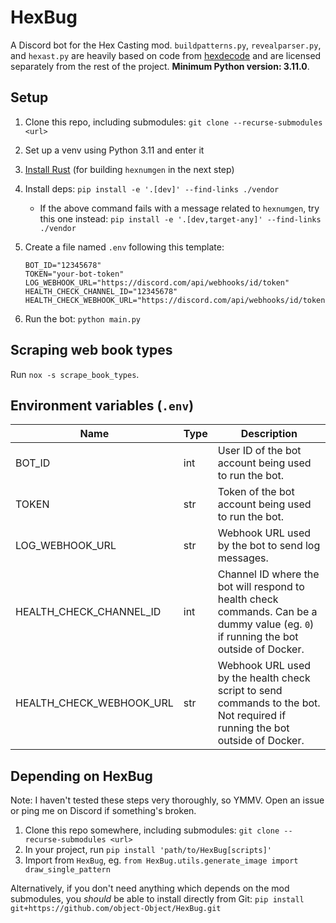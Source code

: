 # HexBug

A Discord bot for the Hex Casting mod. `buildpatterns.py`, `revealparser.py`, and `hexast.py` are heavily based on code from [hexdecode](https://github.com/gchpaco/hexdecode) and are licensed separately from the rest of the project. **Minimum Python version: 3.11.0**.

## Setup

1. Clone this repo, including submodules: `git clone --recurse-submodules <url>`
2. Set up a venv using Python 3.11 and enter it
3. [Install Rust](https://www.rust-lang.org/tools/install) (for building `hexnumgen` in the next step)
4. Install deps: `pip install -e '.[dev]' --find-links ./vendor`
   * If the above command fails with a message related to `hexnumgen`, try this one instead: `pip install -e '.[dev,target-any]' --find-links ./vendor`
6. Create a file named `.env` following this template:

    ```env
    BOT_ID="12345678"
    TOKEN="your-bot-token"
    LOG_WEBHOOK_URL="https://discord.com/api/webhooks/id/token"
    HEALTH_CHECK_CHANNEL_ID="12345678"
    HEALTH_CHECK_WEBHOOK_URL="https://discord.com/api/webhooks/id/token"
    ```

7. Run the bot: `python main.py`

## Scraping web book types

Run `nox -s scrape_book_types`.

## Environment variables (`.env`)

|Name|Type|Description|
|----|----|-----------|
|BOT_ID|int|User ID of the bot account being used to run the bot.|
|TOKEN|str|Token of the bot account being used to run the bot.|
|LOG_WEBHOOK_URL|str|Webhook URL used by the bot to send log messages.|
|HEALTH_CHECK_CHANNEL_ID|int|Channel ID where the bot will respond to health check commands. Can be a dummy value (eg. `0`) if running the bot outside of Docker.|
|HEALTH_CHECK_WEBHOOK_URL|str|Webhook URL used by the health check script to send commands to the bot. Not required if running the bot outside of Docker.|

## Depending on HexBug

Note: I haven't tested these steps very thoroughly, so YMMV. Open an issue or ping me on Discord if something's broken.

1. Clone this repo somewhere, including submodules: `git clone --recurse-submodules <url>`
2. In your project, run `pip install 'path/to/HexBug[scripts]'`
3. Import from `HexBug`, eg. `from HexBug.utils.generate_image import draw_single_pattern`

Alternatively, if you don't need anything which depends on the mod submodules, you *should* be able to install directly from Git:
`pip install git+https://github.com/object-Object/HexBug.git`
